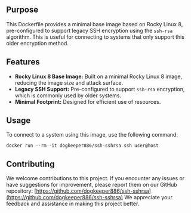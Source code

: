 ## Purpose

This Dockerfile provides a minimal base image based on Rocky Linux 8, pre-configured to support legacy SSH encryption using the `ssh-rsa` algorithm. This is useful for connecting to systems that only support this older encryption method.

## Features

* **Rocky Linux 8 Base Image:** Built on a minimal Rocky Linux 8 image, reducing the image size and attack surface.
* **Legacy SSH Support:** Pre-configured to support `ssh-rsa` encryption, which is commonly used by older systems.
* **Minimal Footprint:** Designed for efficient use of resources.

## Usage

To connect to a system using this image, use the following command:

```docker
docker run --rm -it dogkeeper886/ssh-sshrsa ssh user@host
```

## Contributing

We welcome contributions to this project. If you encounter any issues or have suggestions for improvement, please report them on our GitHub repository: [https://github.com/dogkeeper886/ssh-sshrsa](https://github.com/dogkeeper886/ssh-sshrsa)  We appreciate your feedback and assistance in making this project better.
